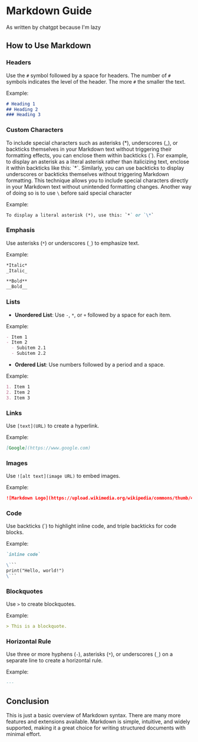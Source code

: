 # Markdown Guide

As written by chatgpt because I'm lazy

## How to Use Markdown

### Headers

Use the `#` symbol followed by a space for headers. The number of `#` symbols indicates the level of the header. The more `#` the smaller the text.

Example:
```markdown
# Heading 1
## Heading 2
### Heading 3
```

### Custom Characters

To include special characters such as asterisks (\*), underscores (\_), or backticks themselves in your Markdown text without triggering their formatting effects, you can enclose them within backticks (\`). For example, to display an asterisk as a literal asterisk rather than italicizing text, enclose it within backticks like this: \`\*\`. Similarly, you can use backticks to display underscores or backticks themselves without triggering Markdown formatting. This technique allows you to include special characters directly in your Markdown text without unintended formatting changes. Another way of doing so is to use `\` before said special character

Example:

```markdown
To display a literal asterisk (*), use this: `*` or `\*`
```

### Emphasis

Use asterisks (`*`) or underscores (`_`) to emphasize text.

Example:
```markdown
*Italic*
_Italic_

**Bold**
__Bold__
```

### Lists

- **Unordered List**: Use `-`, `*`, or `+` followed by a space for each item.

Example:

```markdown
- Item 1
- Item 2
  - Subitem 2.1
  - Subitem 2.2
```

- **Ordered List**: Use numbers followed by a period and a space.

Example:

```markdown
1. Item 1
2. Item 2
3. Item 3
```

### Links

Use `[text](URL)` to create a hyperlink.

Example:

```markdown
[Google](https://www.google.com)
```

### Images

Use `![alt text](image URL)` to embed images.

Example:

```markdown
![Markdown Logo](https://upload.wikimedia.org/wikipedia/commons/thumb/4/48/Markdown-mark.svg/1280px-Markdown-mark.svg.png)
```

### Code

Use backticks (\`) to highlight inline code, and triple backticks for code blocks.

Example:

```markdown
`inline code`

\```
print("Hello, world!")
\```
```

### Blockquotes

Use `>` to create blockquotes.

Example:

```markdown
> This is a blockquote.
```

### Horizontal Rule

Use three or more hyphens (`-`), asterisks (`*`), or underscores (`_`) on a separate line to create a horizontal rule.

Example:

```markdown
---
```

## Conclusion

This is just a basic overview of Markdown syntax. There are many more features and extensions available. Markdown is simple, intuitive, and widely supported, making it a great choice for writing structured documents with minimal effort.
